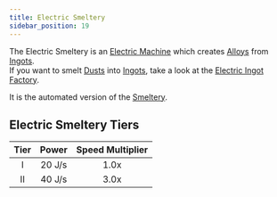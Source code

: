```yaml
---
title: Electric Smeltery
sidebar_position: 19
---
```


The Electric Smeltery is an [Electric Machine](Electric-Machines) which creates [Alloys](Ingots#Alloys) from [Ingots](Ingots).  
If you want to smelt [Dusts](Dusts) into [Ingots](Ingots), take a look at the [Electric Ingot Factory](Electric-Ingot-Factory).

It is the automated version of the [Smeltery](Smeltery).

## Electric Smeltery Tiers

| Tier | Power  | Speed Multiplier |
|:----:|:------:|:----------------:|
|  I   | 20 J/s |       1.0x       |
|  II  | 40 J/s |       3.0x       |
